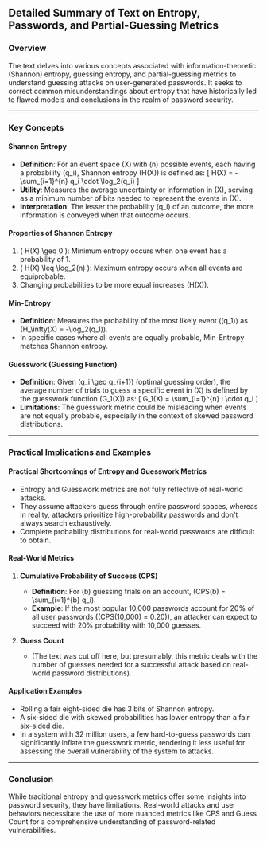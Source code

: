 ## Detailed Summary of Text on Entropy, Passwords, and Partial-Guessing Metrics

### Overview
The text delves into various concepts associated with information-theoretic (Shannon) entropy, guessing entropy, and partial-guessing metrics to understand guessing attacks on user-generated passwords. It seeks to correct common misunderstandings about entropy that have historically led to flawed models and conclusions in the realm of password security.

---

### Key Concepts

#### Shannon Entropy
- **Definition**: For an event space \(X\) with \(n\) possible events, each having a probability \(q_i\), Shannon entropy \(H(X)\) is defined as:
\[
H(X) = - \sum_{i=1}^{n} q_i \cdot \log_2(q_i)
\]
- **Utility**: Measures the average uncertainty or information in \(X\), serving as a minimum number of bits needed to represent the events in \(X\).
- **Interpretation**: The lesser the probability \(q_i\) of an outcome, the more information is conveyed when that outcome occurs.

#### Properties of Shannon Entropy
1. \( H(X) \geq 0 \): Minimum entropy occurs when one event has a probability of 1.
2. \( H(X) \leq \log_2(n) \): Maximum entropy occurs when all events are equiprobable.
3. Changing probabilities to be more equal increases \(H(X)\).

#### Min-Entropy
- **Definition**: Measures the probability of the most likely event (\(q_1\)) as \(H_\infty(X) = -\log_2(q_1)\).
- In specific cases where all events are equally probable, Min-Entropy matches Shannon entropy.

#### Guesswork (Guessing Function)
- **Definition**: Given \(q_i \geq q_{i+1}\) (optimal guessing order), the average number of trials to guess a specific event in \(X\) is defined by the guesswork function \(G_1(X)\) as:
\[
G_1(X) = \sum_{i=1}^{n} i \cdot q_i
\]
- **Limitations**: The guesswork metric could be misleading when events are not equally probable, especially in the context of skewed password distributions.

---

### Practical Implications and Examples

#### Practical Shortcomings of Entropy and Guesswork Metrics
- Entropy and Guesswork metrics are not fully reflective of real-world attacks.
- They assume attackers guess through entire password spaces, whereas in reality, attackers prioritize high-probability passwords and don't always search exhaustively.
- Complete probability distributions for real-world passwords are difficult to obtain.

#### Real-World Metrics

1. **Cumulative Probability of Success (CPS)**
   - **Definition**: For \(b\) guessing trials on an account, \(CPS(b) = \sum_{i=1}^{b} q_i\).
   - **Example**: If the most popular 10,000 passwords account for 20% of all user passwords (\(CPS(10,000) = 0.20\)), an attacker can expect to succeed with 20% probability with 10,000 guesses.

2. **Guess Count**
   - (The text was cut off here, but presumably, this metric deals with the number of guesses needed for a successful attack based on real-world password distributions).

#### Application Examples
- Rolling a fair eight-sided die has 3 bits of Shannon entropy.
- A six-sided die with skewed probabilities has lower entropy than a fair six-sided die.
- In a system with 32 million users, a few hard-to-guess passwords can significantly inflate the guesswork metric, rendering it less useful for assessing the overall vulnerability of the system to attacks.

---

### Conclusion
While traditional entropy and guesswork metrics offer some insights into password security, they have limitations. Real-world attacks and user behaviors necessitate the use of more nuanced metrics like CPS and Guess Count for a comprehensive understanding of password-related vulnerabilities.
